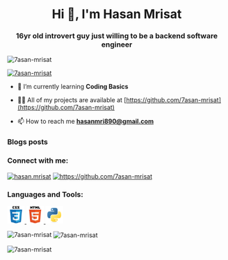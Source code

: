 <h1 align="center">Hi 👋, I'm Hasan Mrisat</h1>
<h3 align="center">16yr old introvert guy just willing to be a backend software engineer</h3>

<p align="left"> <img src="https://komarev.com/ghpvc/?username=7asan-mrisat&label=Profile%20views&color=0e75b6&style=flat" alt="7asan-mrisat" /> </p>

<p align="left"> <a href="https://github.com/ryo-ma/github-profile-trophy"><img src="https://github-profile-trophy.vercel.app/?username=7asan-mrisat" alt="7asan-mrisat" /></a> </p>

- 🌱 I’m currently learning **Coding Basics**

- 👨‍💻 All of my projects are available at [https://github.com/7asan-mrisat](https://github.com/7asan-mrisat)

- 📫 How to reach me **hasanmri890@gmail.com**

### Blogs posts
<!-- BLOG-POST-LIST:START -->
<!-- BLOG-POST-LIST:END -->

<h3 align="left">Connect with me:</h3>
<p align="left">
<a href="https://instagram.com/hasan.mrisat" target="blank"><img align="center" src="https://raw.githubusercontent.com/rahuldkjain/github-profile-readme-generator/master/src/images/icons/Social/instagram.svg" alt="hasan.mrisat" height="30" width="40" /></a>
<a href="/https://github.com/7asan-mrisat" target="blank"><img align="center" src="https://raw.githubusercontent.com/rahuldkjain/github-profile-readme-generator/master/src/images/icons/Social/rss.svg" alt="https://github.com/7asan-mrisat" height="30" width="40" /></a>
</p>

<h3 align="left">Languages and Tools:</h3>
<p align="left"> <a href="https://www.w3schools.com/css/" target="_blank" rel="noreferrer"> <img src="https://raw.githubusercontent.com/devicons/devicon/master/icons/css3/css3-original-wordmark.svg" alt="css3" width="40" height="40"/> </a> <a href="https://www.w3.org/html/" target="_blank" rel="noreferrer"> <img src="https://raw.githubusercontent.com/devicons/devicon/master/icons/html5/html5-original-wordmark.svg" alt="html5" width="40" height="40"/> </a> <a href="https://www.python.org" target="_blank" rel="noreferrer"> <img src="https://raw.githubusercontent.com/devicons/devicon/master/icons/python/python-original.svg" alt="python" width="40" height="40"/> </a> </p>

<p><img align="left" src="https://github-readme-stats.vercel.app/api/top-langs?username=7asan-mrisat&show_icons=true&locale=en&layout=compact" alt="7asan-mrisat" /></p>

<p>&nbsp;<img align="center" src="https://github-readme-stats.vercel.app/api?username=7asan-mrisat&show_icons=true&locale=en" alt="7asan-mrisat" /></p>

<p><img align="center" src="https://github-readme-streak-stats.herokuapp.com/?user=7asan-mrisat&" alt="7asan-mrisat" /></p>
